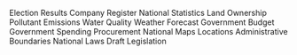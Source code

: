 Election Results
Company Register
National Statistics
Land Ownership
Pollutant Emissions
Water Quality
Weather Forecast
Government Budget
Government Spending
Procurement
National Maps
Locations
Administrative Boundaries
National Laws
Draft Legislation

